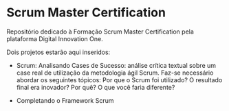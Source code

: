 # Scrum Master Certification
Repositório dedicado à Formação Scrum Master Certification pela plataforma Digital Innovation One.

Dois projetos estarão aqui inseridos:
* Scrum: Analisando Cases de Sucesso: análise crítica textual sobre um case real de utilização da metodologia ágil Scrum. Faz-se necessário abordar os seguintes tópicos: Por que o Scrum foi utilizado? O resultado final era inovador? Por quê? O que você faria diferente?

* Completando o Framework Scrum

